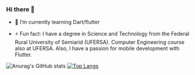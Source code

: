### Hi there 👋


- 🌱 I’m currently learning Dart/flutter 

- ⚡ Fun fact: I have a degree in Science and Technology from the Federal Rural University of Semiarid (UFERSA). 
     Computer Engineering course also at UFERSA. Also, I have a passion for mobile development with Flutter.



![Anurag's GitHub stats](https://github-readme-stats.vercel.app/api?username=thiagolop&show_icons=true&theme=dark)   [![Top Langs](https://github-readme-stats.vercel.app/api/top-langs/?username=thiagolop&layout=compact&theme=dark)](https://github.com/thiagolop/github-readme-stats)



